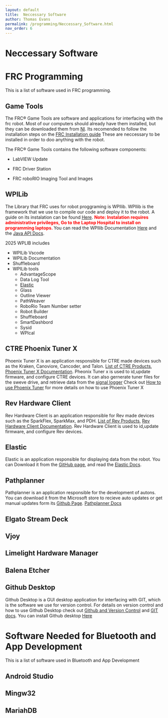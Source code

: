 ```yaml
---
layout: default
title:  Neccessary Software
author: Thomas Evans
permalink: /programming/Neccessary_Software.html
nav_order: 6
---
```


# Neccessary Software

# FRC Programming

This is a list of software used in FRC programming. 



## Game Tools


The FRC® Game Tools are software and applications for interfacing with the frc robot. Most of our computers should already have them installed, but they can be downloaded them from [NI](https://www.ni.com/en/support/downloads/drivers/download.frc-game-tools.html#500107). Its recomended to follow the installation steps on the [FRC Installation guide](https://docs.wpilib.org/en/stable/docs/zero-to-robot/step-2/frc-game-tools.html) These are neccessary to be installed in order to doo anything with the robot.

The FRC® Game Tools contains the following software components:

- LabVIEW Update

- FRC Driver Station

- FRC roboRIO Imaging Tool and Images

## WPILib 

The Library that FRC uses for robot proggraming is WPIlib. WPIlib is the framework that we use to compile our code and deploy it to the robot. A guide on its instalation can be found [Here](/programming/WPILIB_install.html). <span style="color:red"><b> Note: Instalation requires administrative privileges, Go to the Laptop Hospital to install on programming laptops. </b></span> You can read the WPIlib Documentation [Here](https://docs.wpilib.org/en/stable/index.html) and the [Java API Docs](https://github.wpilib.org/allwpilib/docs/release/java/index.html). 

2025 WPLIB includes 

- WPILib Vscode
- WPILib Documentation
- Shuffleboard
- WPILib tools
    <ul>
    <li> AdvantageScope </li>
    <li> Data Log Tool </li>
    <li>  <a href="Elastic"> Elastic </a></li>
    <li> Glass </li>
    <li> Outline Viewer </li>
    <li> PathWeaver </li>
    <li> RoboRio Team Number setter </li>
    <li> Robot Builder </li>
    <li> Shuffleboard </li>
    <li> SmartDashbord </li>
    <li> Sysid </li>
    <li> WPIcal </li>
    </ul>

## CTRE Phoenix Tuner X

Phoenix Tuner X is an application responsible for CTRE made devices such as the Kraken, Canoviore, Cancoder, and Talon. [List of CTRE Products](https://www.revrobotics.com/frc/), [Phoenix Tuner X Documentation](https://v6.docs.ctr-electronics.com/en/stable/docs/tuner/index.html).  Pheonix Tuner x is used to id,update firmware, and configure CTRE devices. It can also gernerate tuner files for the sweve drive, and retrieve data from the [signal logger](https://v6.docs.ctr-electronics.com/en/stable/docs/api-reference/api-usage/signal-logging.html) Check out [How to use Phoenix Tuner](/programming/How_to_use_Phoenix_Tuner.html) for more details on how to use Phoenix Tuner X

## Rev Hardware Client

Rev Hardware Client is an application responsible for Rev made devices such as the SparkFlex, SparkMax, and PDH. [List of Rev Products](https://store.ctr-electronics.com/collections/all-products?srsltid=AfmBOoqkTaje-vmSc1-Nimmzelik4KV884CzIbOPf00AxWLy5GLeit1J), [Rev Hardware Client Documentation](https://docs.revrobotics.com/rev-hardware-client). Rev Hardware Client is used to id,update firmware, and configure Rev  devices. 

<h2 id="Elastic">Elastic </h2>

Elastic is an application responsible for displaying data from the robot. You can Download it from the [GitHub page](https://github.com/Gold872/elastic-dashboard/releases/tag/v2025.2.2), and read the [Elastic Docs](https://docs.wpilib.org/en/stable/docs/software/dashboards/elastic.html).

## Pathplanner

Pathplanner is an application responsible for the development of autons. You can download it from the Microsoft store to recieve auto updates or get manual updates form its [Github Page](https://github.com/mjansen4857/pathplanner/releases). [Pathplanner Docs](https://pathplanner.dev/home.html)

## Elgato Stream Deck



## Vjoy



## Limelight Hardware Manager


## Balena Etcher


## Github Desktop

Github Desktop is a GUI desktop application for interfacing with GIT, which is the software we use for version control. For details on version control and how to use Github Desktop check out [Github and Version Control](/programming/github_and_version_control.html) and [GIT docs](https://git-scm.com/doc). You can install Github desktop [Here](https://desktop.github.com/download/)


# Software Needed for Bluetooth and App Development

This is a list of software used in Bluetooth and App Development 

## Android Studio

## Mingw32

## MariahDB
